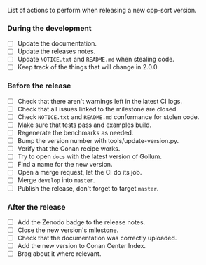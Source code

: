 List of actions to perform when releasing a new cpp-sort version.

### During the development

- [ ] Update the documentation.
- [ ] Update the releases notes.
- [ ] Update `NOTICE.txt` and `README.md` when stealing code.
- [ ] Keep track of the things that will change in 2.0.0.

### Before the release

- [ ] Check that there aren't warnings left in the latest CI logs.
- [ ] Check that all issues linked to the milestone are closed.
- [ ] Check `NOTICE.txt` and `README.md` conformance for stolen code.
- [ ] Make sure that tests pass and examples build.
- [ ] Regenerate the benchmarks as needed.
- [ ] Bump the version number with tools/update-version.py.
- [ ] Verify that the Conan recipe works.
- [ ] Try to open `docs` with the latest version of Gollum.
- [ ] Find a name for the new version.
- [ ] Open a merge request, let the CI do its job.
- [ ] Merge `develop` into `master`.
- [ ] Publish the release, don't forget to target `master`.

### After the release

- [ ] Add the Zenodo badge to the release notes.
- [ ] Close the new version's milestone.
- [ ] Check that the documentation was correctly uploaded.
- [ ] Add the new version to Conan Center Index.
- [ ] Brag about it where relevant.

